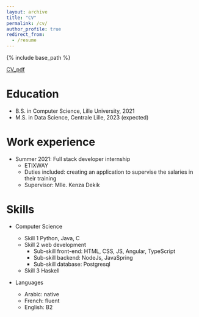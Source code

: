 ```yaml
---
layout: archive
title: "CV"
permalink: /cv/
author_profile: true
redirect_from:
  - /resume 
---
```


{% include base_path %}

[CV_pdf](../assets/pdfs/CV_ELHAJJCHEHDE_Yassin_English.pdf)

Education
======
* B.S. in Computer Science, Lille University, 2021
* M.S. in Data Science, Centrale Lille, 2023 (expected)

Work experience
======
* Summer 2021: Full stack developer internship
  * ETIXWAY
  * Duties included: creating an application to supervise the salaries in their training
  * Supervisor: Mlle. Kenza Dekik

  
Skills
======
* Computer Science
  * Skill 1 Python, Java, C
  * Skill 2 web development
    * Sub-skill  front-end: HTML, CSS, JS, Angular, TypeScript
    * Sub-skill backend: NodeJs, JavaSpring
    * Sub-skill database: Postgresql
  * Skill 3 Haskell

* Languages       
  * Arabic: native
  * French: fluent 
  * English: B2


 
